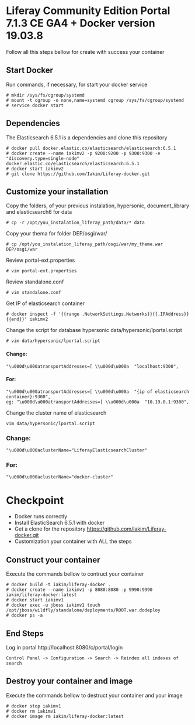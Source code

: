 # Liferay Community Edition Portal 7.1.3 CE GA4 + Docker version 19.03.8
Follow all this steps bellow for create with success your container

## Start Docker
Run commands, if necessary, for start your docker service

    # mkdir /sys/fs/cgroup/systemd
    # mount -t cgroup -o none,name=systemd cgroup /sys/fs/cgroup/systemd
    # service docker start

## Dependencies
The Elasticsearch 6.5.1 is a dependencies and clone this repository

    # docker pull docker.elastic.co/elasticsearch/elasticsearch:6.5.1
    # docker create --name iakimv2 -p 9200:9200 -p 9300:9300 -e "discovery.type=single-node" docker.elastic.co/elasticsearch/elasticsearch:6.5.1
    # docker start iakimv2
    # git clone https://github.com/Iakim/Liferay-docker.git

## Customize your installation

Copy the folders, of your previous instalation, hypersonic, document_library and elasticsearch6 for data

    # cp -r /opt/you_instalation_liferay_path/data/* data

Copy your thema for folder DEP/osgi/war/

    # cp /opt/you_instalation_liferay_path/osgi/war/my_theme.war DEP/osgi/war

Review portal-ext.properties

    # vim portal-ext.properties  

Review standalone.conf

    # vim standalone.conf

Get IP of elasticsearch container

    # docker inspect -f '{{range .NetworkSettings.Networks}}{{.IPAddress}}{{end}}' iakimv2

Change the script for database hypersonic data/hypersonic/lportal.script

    # vim data/hypersonic/lportal.script

#### Change:

    "\u000d\u000atransportAddresses=[ \\u000d\u000a  "localhost:9300",
    
#### For:    
    
    "\u000d\u000atransportAddresses=[ \\u000d\u000a  "{ip of elasticsearch container}:9300",
    eg: "\u000d\u000atransportAddresses=[ \\u000d\u000a  "10.19.0.1:9300",

Change the cluster name of elasticsearch

    vim data/hypersonic/lportal.script

### Change:

    "\u000d\u000aclusterName="LiferayElasticsearchCluster"
    
### For:

    "\u000d\u000aclusterName="docker-cluster"

# Checkpoint

- Docker runs correctly
- Install ElasticSearch 6.5.1 with docker
- Get a clone for the repository https://github.com/Iakim/Liferay-docker.git
- Customization your container with ALL the steps

## Construct your container
Execute the commands bellow to contruct your container

    # docker build -t iakim/liferay-docker .
    # docker create --name iakimv1 -p 8080:8080 -p 9990:9990 iakim/liferay-docker:latest
    # docker start iakimv1
    # docker exec -u jboss iakimv1 touch /opt/jboss/wildfly/standalone/deployments/ROOT.war.dodeploy
    # docker ps -a
    
## End Steps
Log in portal http://localhost:8080/c/portal/login

    Control Panel -> Configuration -> Search -> Reindex all indexes of search

## Destroy your container and image
Execute the commands bellow to destruct your container and your image

    # docker stop iakimv1
    # docker rm iakimv1
    # docker image rm iakim/liferay-docker:latest
